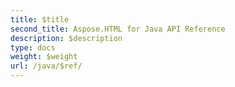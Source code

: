 ```yaml
---
title: $title
second_title: Aspose.HTML for Java API Reference
description: $description
type: docs
weight: $weight
url: /java/$ref/
---
```

